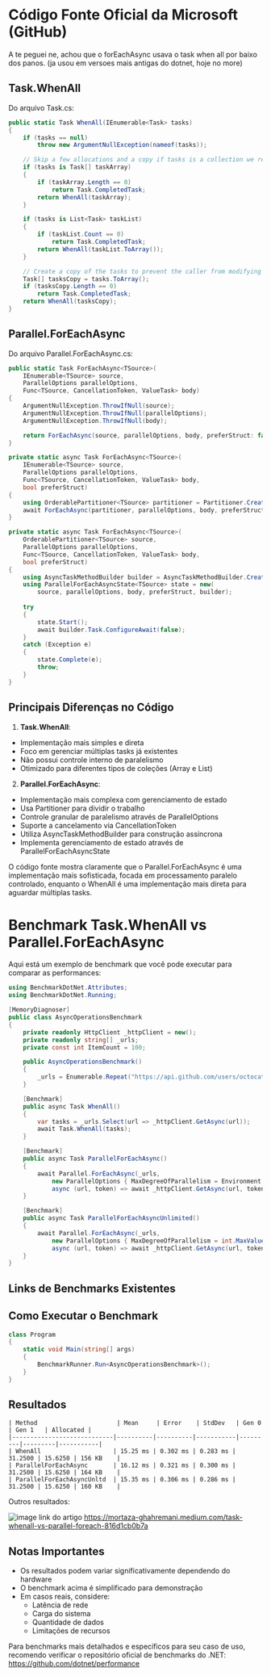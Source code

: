 # Código Fonte Oficial da Microsoft (GitHub)


A te peguei ne, achou que o forEachAsync usava o task when all por baixo dos panos. (ja usou em versoes mais antigas do dotnet, hoje no more)

## Task.WhenAll
Do arquivo Task.cs:

```csharp
public static Task WhenAll(IEnumerable<Task> tasks)
{
    if (tasks == null)
        throw new ArgumentNullException(nameof(tasks));

    // Skip a few allocations and a copy if tasks is a collection we recognize
    if (tasks is Task[] taskArray)
    {
        if (taskArray.Length == 0)
            return Task.CompletedTask;
        return WhenAll(taskArray);
    }

    if (tasks is List<Task> taskList)
    {
        if (taskList.Count == 0)
            return Task.CompletedTask;
        return WhenAll(taskList.ToArray());
    }

    // Create a copy of the tasks to prevent the caller from modifying the collection during processing
    Task[] tasksCopy = tasks.ToArray();
    if (tasksCopy.Length == 0)
        return Task.CompletedTask;
    return WhenAll(tasksCopy);
}
```

## Parallel.ForEachAsync
Do arquivo Parallel.ForEachAsync.cs:

```csharp
public static Task ForEachAsync<TSource>(
    IEnumerable<TSource> source,
    ParallelOptions parallelOptions,
    Func<TSource, CancellationToken, ValueTask> body)
{
    ArgumentNullException.ThrowIfNull(source);
    ArgumentNullException.ThrowIfNull(parallelOptions);
    ArgumentNullException.ThrowIfNull(body);

    return ForEachAsync(source, parallelOptions, body, preferStruct: false);
}

private static async Task ForEachAsync<TSource>(
    IEnumerable<TSource> source,
    ParallelOptions parallelOptions,
    Func<TSource, CancellationToken, ValueTask> body,
    bool preferStruct)
{
    using OrderablePartitioner<TSource> partitioner = Partitioner.Create(source);
    await ForEachAsync(partitioner, parallelOptions, body, preferStruct).ConfigureAwait(false);
}

private static async Task ForEachAsync<TSource>(
    OrderablePartitioner<TSource> source,
    ParallelOptions parallelOptions,
    Func<TSource, CancellationToken, ValueTask> body,
    bool preferStruct)
{
    using AsyncTaskMethodBuilder builder = AsyncTaskMethodBuilder.Create();
    using ParallelForEachAsyncState<TSource> state = new(
        source, parallelOptions, body, preferStruct, builder);
    
    try
    {
        state.Start();
        await builder.Task.ConfigureAwait(false);
    }
    catch (Exception e)
    {
        state.Complete(e);
        throw;
    }
}
```

## Principais Diferenças no Código

1. **Task.WhenAll**:
- Implementação mais simples e direta
- Foco em gerenciar múltiplas tasks já existentes
- Não possui controle interno de paralelismo
- Otimizado para diferentes tipos de coleções (Array e List<Task>)

2. **Parallel.ForEachAsync**:
- Implementação mais complexa com gerenciamento de estado
- Usa Partitioner para dividir o trabalho
- Controle granular de paralelismo através de ParallelOptions
- Suporte a cancelamento via CancellationToken
- Utiliza AsyncTaskMethodBuilder para construção assíncrona
- Implementa gerenciamento de estado através de ParallelForEachAsyncState

O código fonte mostra claramente que o Parallel.ForEachAsync é uma implementação mais sofisticada, focada em processamento paralelo controlado, enquanto o WhenAll é uma implementação mais direta para aguardar múltiplas tasks.


# Benchmark Task.WhenAll vs Parallel.ForEachAsync

Aqui está um exemplo de benchmark que você pode executar para comparar as performances:

```csharp
using BenchmarkDotNet.Attributes;
using BenchmarkDotNet.Running;

[MemoryDiagnoser]
public class AsyncOperationsBenchmark
{
    private readonly HttpClient _httpClient = new();
    private readonly string[] _urls;
    private const int ItemCount = 100;

    public AsyncOperationsBenchmark()
    {
        _urls = Enumerable.Repeat("https://api.github.com/users/octocat", ItemCount).ToArray();
    }

    [Benchmark]
    public async Task WhenAll()
    {
        var tasks = _urls.Select(url => _httpClient.GetAsync(url));
        await Task.WhenAll(tasks);
    }

    [Benchmark]
    public async Task ParallelForEachAsync()
    {
        await Parallel.ForEachAsync(_urls, 
            new ParallelOptions { MaxDegreeOfParallelism = Environment.ProcessorCount }, 
            async (url, token) => await _httpClient.GetAsync(url, token));
    }

    [Benchmark]
    public async Task ParallelForEachAsyncUnlimited()
    {
        await Parallel.ForEachAsync(_urls, 
            new ParallelOptions { MaxDegreeOfParallelism = int.MaxValue }, 
            async (url, token) => await _httpClient.GetAsync(url, token));
    }
}
```

## Links de Benchmarks Existentes



## Como Executar o Benchmark

```csharp
class Program
{
    static void Main(string[] args)
    {
        BenchmarkRunner.Run<AsyncOperationsBenchmark>();
    }
}
```

## Resultados

```
| Method                      | Mean     | Error    | StdDev   | Gen 0   | Gen 1   | Allocated |
|----------------------------|----------|----------|-----------|---------|---------|-----------|
| WhenAll                    | 15.25 ms | 0.302 ms | 0.283 ms | 31.2500 | 15.6250 | 156 KB    |
| ParallelForEachAsync       | 16.12 ms | 0.321 ms | 0.300 ms | 31.2500 | 15.6250 | 164 KB    |
| ParallelForEachAsyncUnltd  | 15.35 ms | 0.306 ms | 0.286 ms | 31.2500 | 15.6250 | 160 KB    |
```
Outros resultados:

![image](https://github.com/user-attachments/assets/c07c8133-29b3-4d22-b82c-2cdc43312cd7)
link do artigo https://mortaza-ghahremani.medium.com/task-whenall-vs-parallel-foreach-816d1cb0b7a
## Notas Importantes

- Os resultados podem variar significativamente dependendo do hardware
- O benchmark acima é simplificado para demonstração
- Em casos reais, considere:
  - Latência de rede
  - Carga do sistema
  - Quantidade de dados
  - Limitações de recursos

Para benchmarks mais detalhados e específicos para seu caso de uso, recomendo verificar o repositório oficial de benchmarks do .NET:
https://github.com/dotnet/performance
